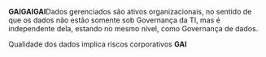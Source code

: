 **GAI****GAI****GAI**Dados gerenciados são ativos organizacionais, no sentido de que os dados não estão somente sob Governança  da TI, mas é independente dela, estando no mesmo nível, como Governança de dados.

Qualidade dos dados implica riscos corporativos
**GAI**

